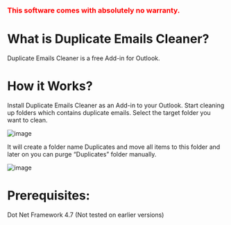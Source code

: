 <h3 style="color:red;">This software comes with absolutely no warranty.</h3>

**<h1>What is Duplicate Emails Cleaner?</h1>**

Duplicate Emails Cleaner is a free Add-in for Outlook.

**<h1>How it Works?</h1>**

Install Duplicate Emails Cleaner as an Add-in to your Outlook. Start cleaning up folders which contains duplicate emails. Select the target folder you want to clean.

![image](https://user-images.githubusercontent.com/91064560/201829625-71722b4e-ed86-4be6-9ae8-6e06c665e395.png)

It will create a folder name Duplicates and move all items to this folder and later on you can purge “Duplicates” folder manually.

![image](https://user-images.githubusercontent.com/91064560/201829654-8969c7d8-131d-4d32-9895-8af6820d139e.png)

**<h1>Prerequisites:</h1>**

Dot Net Framework 4.7 (Not tested on earlier versions)
